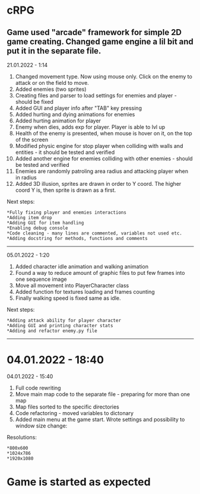 # cRPG
Game used "arcade" framework for simple 2D game creating.
Changed game engine a lil bit and put it in the separate file.
--------

21.01.2022 - 1:14
1. Changed movement type. Now using mouse only. Click on the enemy to attack or on the field to move.
2. Added enemies (two sprites)
3. Creating files and parser to load settings for enemies and player - should be fixed
4. Added GUI and player info after "TAB" key pressing
5. Added hurting and dying animations for enemies
6. Added hurting animation for player
7. Enemy when dies, adds exp for player. Player is able to lvl up
8. Health of the enemy is presented, when mouse is hover on it, on the top of the screen
9. Modified physic engine for stop player when colliding with walls and entities - it should be tested and verified
10. Added another engine for enemies colliding with other enemies - should be tested and verified
11. Enemies are randomly patroling area radius and attacking player when in radius
12. Added 3D illusion, sprites are drawn in order to Y coord. The higher coord Y is, then sprite is drawn as a first. 

Next steps:

    *Fully fixing player and enemies interactions
    *Adding item drop
    *Adding GUI for item handling
    *Enabling debug console
    *Code cleaning - many lines are commented, variables not used etc.
    *Adding docstring for methods, functions and comments

--------

05.01.2022 - 1:20
1. Added character idle animation and walking animation
2. Found a way to reduce amount of graphic files to put few frames into one sequence image
3. Move all movement into PlayerCharacter class
4. Added function for textures loading and frames counting
5. Finally walking speed is fixed same as idle.


Next steps: 

    *Adding attack ability for player character
    *Adding GUI and printing character stats
    *Adding and refactor enemy.py file



---------

04.01.2022 - 18:40
=======

04.01.2022 - 15:40
1. Full code rewriting
2. Move main map code to the separate file - preparing for more than one map
3. Map files sorted to the specific directories
4. Code refactoring - moved variables to dictonary
5. Added main menu at the game start. Wrote settings and possibility to window size change:

Resolutions:

    *800x600
    *1024x786
    *1920x1080



Game is started as expected
=======
